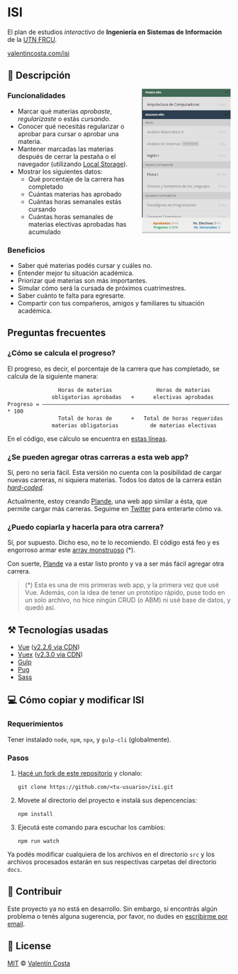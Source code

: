 # ISI

El plan de estudios _interactivo_ de **Ingeniería en Sistemas de Información** de la [UTN FRCU](https://www.frcu.utn.edu.ar/).

[valentincosta.com/isi](https://valentincosta.com/isi)

## 📜 Descripción

<img align="right" width="200" src="demo.gif" style="margin-left: 20px; margin-bottom: 20px;">

### Funcionalidades

- Marcar qué materias _aprobaste_, _regularizaste_ o estás _cursando_.
- Conocer qué necesitás regularizar o aprobar para cursar o aprobar una materia.
- Mantener marcadas las materias después de cerrar la pestaña o el navegador (utilizando [Local Storage](https://developer.mozilla.org/en-US/docs/Web/API/Window/localStorage)).
- Mostrar los siguientes datos:
  - Qué porcentaje de la carrera has completado
  - Cuántas materias has aprobado
  - Cuántas horas semanales estás cursando
  - Cuántas horas semanales de materias electivas aprobadas has acumulado

### Beneficios

- Saber qué materias podés cursar y cuáles no.
- Entender mejor tu situación académica.
- Priorizar qué materias son más importantes.
- Simular cómo será la cursada de próximos cuatrimestres.
- Saber cuánto te falta para egresarte.
- Compartir con tus compañeros, amigos y familiares tu situación académica.

## Preguntas frecuentes

### ¿Cómo se calcula el progreso?

El progreso, es decir, el porcentaje de la carrera que has completado, se calcula de la siguiente manera:

```
                Horas de materias              Horas de materias
              obligatorias aprobadas   +      electivas aprobadas
Progreso = ——————————————————————————————————————————————————————————— * 100
                Total de horas de      +   Total de horas requeridas
              materias obligatorias          de materias electivas
```

En el código, ese cálculo se encuentra en [estas líneas](https://github.com/valentincostam/isi/blob/master/src/js/main.js#L295-L301).

### ¿Se pueden agregar otras carreras a esta web app?

Sí, pero no sería fácil. Esta versión no cuenta con la posibilidad de cargar nuevas carreras, ni siquiera materias. Todos los datos de la carrera están [_hard-coded_](https://es.wikipedia.org/wiki/Hard_code).

Actualmente, estoy creando [Plande](https//plande.app), una web app similar a ésta, que permite cargar más carreras. Seguime en [Twitter](https://twitter.com/valentincostam) para enterarte cómo va.

### ¿Puedo copiarla y hacerla para otra carrera?

Sí, por supuesto. Dicho eso, no te lo recomiendo. El código está feo y es engorroso armar este [array monstruoso](https://github.com/valentincostam/isi/blob/master/src/js/main.js#L1-L75) (\*).

Con suerte, [Plande](https//plande.app) va a estar listo pronto y va a ser más fácil agregar otra carrera.

> (\*) Esta es una de mis primeras web app, y la primera vez que usé Vue. Además, con la idea de tener un prototipo rápido, puse todo en un solo archivo, no hice ningún CRUD (o ABM) ni usé base de datos, y quedó así.

## ⚒️ Tecnologías usadas

- [Vue](https://vuejs.org/) ([v2.2.6 via CDN](https://github.com/valentincostam/isi/blob/master/src/pug/index.pug#L252))
- [Vuex](https://vuex.vuejs.org/) ([v2.3.0 via CDN](https://github.com/valentincostam/isi/blob/master/src/pug/index.pug#L253))
- [Gulp](https://gulpjs.com/)
- [Pug](https://pugjs.org/)
- [Sass](https://sass-lang.com/)

## 💻 Cómo copiar y modificar ISI

### Requerimientos

Tener instalado `node`, `npm`, `npx`, y `gulp-cli` (globalmente).

### Pasos

1. [Hacé un fork de este repositorio](https://docs.github.com/en/get-started/quickstart/fork-a-repo) y clonalo:

   ```
   git clone https://github.com/<tu-usuario>/isi.git
   ```

2. Movete al directorio del proyecto e instalá sus depencencias:

   ```
   npm install
   ```

3. Ejecutá este comando para escuchar los cambios:

   ```
   npm run watch
   ```

Ya podés modificar cualquiera de los archivos en el directorio `src` y los archivos procesados estarán en sus respectivas carpetas del directorio `docs`.

## 🤝 Contribuir

Este proyecto ya no está en desarrollo. Sin embargo, si encontrás algún problema o tenés alguna sugerencia, por favor, no dudes en [escribirme por email](mailto:valentincostam@gmail.com).

## 📝 License

[MIT](https://github.com/valentincostam/isi/blob/main/LICENSE) © [Valentín Costa](https://valentincosta.com)
